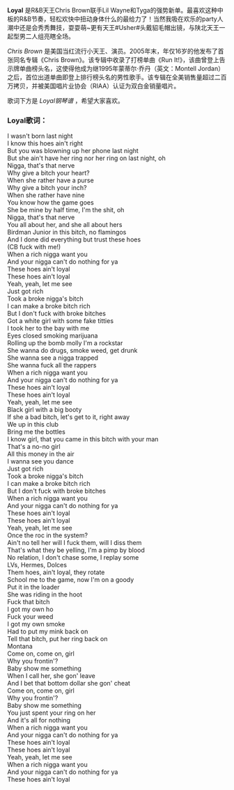 

**Loyal** 是R&B天王Chris Brown联手Lil
Wayne和Tyga的强势新单。最喜欢这种中板的R&B节奏，轻松欢快中扭动身体什么的最给力了！当然我吸在欢乐的party人潮中还是会秀秀舞技，耍耍萌~更有天王#Usher#头戴貂毛帽出镜，与陕北天王一起型男二人组亮瞎全场。

  
_Chris Brown_ 是美国当红流行小天王、演员。2005年末，年仅16岁的他发布了首张同名专辑《Chris
Brown》。该专辑中收录了打榜单曲《Run It!》，该曲曾登上告示牌单曲榜头名，这使得他成为继1995年蒙蒂尔·乔丹（英文：Montell
Jordan）之后，首位出道单曲即登上排行榜头名的男性歌手。该专辑在全美销售量超过二百万拷贝，并被美国唱片业协会（RIAA）认证为双白金销量唱片。

  
歌词下方是 _Loyal钢琴谱_ ，希望大家喜欢。

### Loyal歌词：

I wasn't born last night  
I know this hoes ain't right  
But you was blowning up her phone last night  
But she ain't have her ring nor her ring on last night, oh  
Nigga, that's that nerve  
Why give a bitch your heart?  
When she rather have a purse  
Why give a bitch your inch?  
When she rather have nine  
You know how the game goes  
She be mine by half time, I'm the shit, oh  
Nigga, that's that nerve  
You all about her, and she all about hers  
Birdman Junior in this bitch, no flamingos  
And I done did everything but trust these hoes  
(CB fuck with me!)  
When a rich nigga want you  
And your nigga can't do nothing for ya  
These hoes ain't loyal  
These hoes ain't loyal  
Yeah, yeah, let me see  
Just got rich  
Took a broke nigga's bitch  
I can make a broke bitch rich  
But I don't fuck with broke bitches  
Got a white girl with some fake titties  
I took her to the bay with me  
Eyes closed smoking marijuana  
Rolling up the bomb molly I'm a rockstar  
She wanna do drugs, smoke weed, get drunk  
She wanna see a nigga trapped  
She wanna fuck all the rappers  
When a rich nigga want you  
And your nigga can't do nothing for ya  
These hoes ain't loyal  
These hoes ain't loyal  
Yeah, yeah, let me see  
Black girl with a big booty  
If she a bad bitch, let's get to it, right away  
We up in this club  
Bring me the bottles  
I know girl, that you came in this bitch with your man  
That's a no-no girl  
All this money in the air  
I wanna see you dance  
Just got rich  
Took a broke nigga's bitch  
I can make a broke bitch rich  
But I don't fuck with broke bitches  
When a rich nigga want you  
And your nigga can't do nothing for ya  
These hoes ain't loyal  
These hoes ain't loyal  
Yeah, yeah, let me see  
Once the roc in the system?  
Ain't no tell her will I fuck them, will I diss them  
That's what they be yelling, I'm a pimp by blood  
No relation, I don't chase some, I replay some  
LVs, Hermes, Dolces  
Them hoes, ain't loyal, they rotate  
School me to the game, now I'm on a goody  
Put it in the loader  
She was riding in the hoot  
Fuck that bitch  
I got my own ho  
Fuck your weed  
I got my own smoke  
Had to put my mink back on  
Tell that bitch, put her ring back on  
Montana  
Come on, come on, girl  
Why you frontin'?  
Baby show me something  
When I call her, she gon' leave  
And I bet that bottom dollar she gon' cheat  
Come on, come on, girl  
Why you frontin'?  
Baby show me something  
You just spent your ring on her  
And it's all for nothing  
When a rich nigga want you  
And your nigga can't do nothing for ya  
These hoes ain't loyal  
These hoes ain't loyal  
Yeah, yeah, let me see  
When a rich nigga want you  
And your nigga can't do nothing for ya  
These hoes ain't loyal

